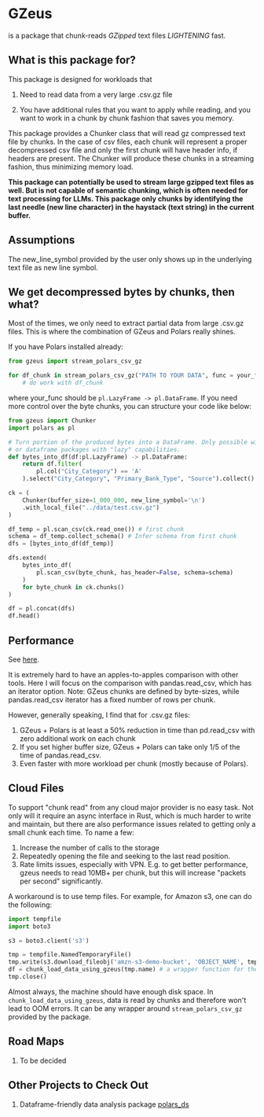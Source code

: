 # GZeus 

is a package that chunk-reads *GZipped* text files *LIGHTENING* fast. 

## What is this package for?

This package is designed for workloads that 

1. Need to read data from a very large .csv.gz file

2. You have additional rules that you want to apply while reading, and you want to work in a chunk by chunk fashion that saves you memory.

This package provides a Chunker class that will read gz compressed text file by chunks. In the case of csv files, each chunk will represent a proper decompressed csv file and only the first chunk will have header info, if headers are present. The Chunker will produce these chunks in a streaming fashion, thus minimizing memory load.

**This package can potentially be used to stream large gzipped text files as well. But is not capable of semantic chunking, which is often needed for text processing for LLMs. This package only chunks by identifying the last needle (new line character) in the haystack (text string) in the current buffer.**

## Assumptions

The new_line_symbol provided by the user only shows up in the underlying text file as new line symbol.

## We get decompressed bytes by chunks, then what? 

Most of the times, we only need to extract partial data from large .csv.gz files. This is where the combination of GZeus and Polars really shines. 

If you have Polars installed already:
```python
from gzeus import stream_polars_csv_gz

for df_chunk in stream_polars_csv_gz("PATH TO YOUR DATA", func = your_func):
    # do work with df_chunk
```
where your_func should be `pl.LazyFrame -> pl.DataFrame`. If you need more control over the byte chunks, you can structure your code like below:

```python
from gzeus import Chunker
import polars as pl

# Turn portion of the produced bytes into a DataFrame. Only possible with Polars, 
# or dataframe packages with "lazy" capabilities.
def bytes_into_df(df:pl.LazyFrame) -> pl.DataFrame:
    return df.filter(
        pl.col("City_Category") == 'A'
    ).select("City_Category", "Primary_Bank_Type", "Source").collect()

ck = (
    Chunker(buffer_size=1_000_000, new_line_symbol='\n')
    .with_local_file("../data/test.csv.gz")
)

df_temp = pl.scan_csv(ck.read_one()) # first chunk
schema = df_temp.collect_schema() # Infer schema from first chunk
dfs = [bytes_into_df(df_temp)]

dfs.extend(
    bytes_into_df(
        pl.scan_csv(byte_chunk, has_header=False, schema=schema)
    )
    for byte_chunk in ck.chunks()
)

df = pl.concat(dfs)
df.head()
```

## Performance

See [here](./benches/bench.ipynb).

It is extremely hard to have an apples-to-apples comparison with other tools. Here I will focus on the comparison with pandas.read_csv, which has an iterator option. Note: GZeus chunks are defined by byte-sizes, while pandas.read_csv iterator has a fixed number of rows per chunk.

However, generally speaking, I find that for .csv.gz files:

1. GZeus + Polars is at least a 50% reduction in time than pd.read_csv with zero additional work on each chunk
2. If you set higher buffer size, GZeus + Polars can take only 1/5 of the time of pandas.read_csv.
2. Even faster with more workload per chunk (mostly because of Polars).

## Cloud Files

To support "chunk read" from any cloud major provider is no easy task. Not only will it require an async interface in Rust, which is much harder to write and maintain, but there are also performance issues related to getting only a small chunk each time. To name a few:

1. Increase the number of calls to the storage
2. Repeatedly opening the file and seeking to the last read position. 
3. Rate limits issues, especially with VPN. E.g. to get better performance, gzeus needs to read 10MB+ per chunk, but this will increase "packets per second" significantly.

A workaround is to use temp files. For example, for Amazon s3, one can do the following:

```python
import tempfile
import boto3

s3 = boto3.client('s3')

tmp = tempfile.NamedTemporaryFile()
tmp.write(s3.download_fileobj('amzn-s3-demo-bucket', 'OBJECT_NAME', tmp))
df = chunk_load_data_using_gzeus(tmp.name) # a wrapper function for the code shown above.
tmp.close()
```

Almost always, the machine should have enough disk space. In `chunk_load_data_using_gzeus`, data is read by chunks and therefore won't lead to OOM errors. It can be any wrapper around `stream_polars_csv_gz` provided by the package.

## Road Maps
1. To be decided

## Other Projects to Check Out
1. Dataframe-friendly data analysis package [polars_ds](https://github.com/abstractqqq/polars_ds_extension)